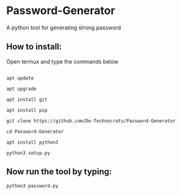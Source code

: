 # Password-Generator
A python tool for generating strong password

## How to install:
Open termux and type the commands below

```

apt update

apt upgrade

apt install git

apt install pip

git clone https://github.com/De-Technocrats/Password-Generator

cd Password-Generator

apt install python3

python3 setup.py

```

## Now run the tool by typing:

```
python3 password.py

```
